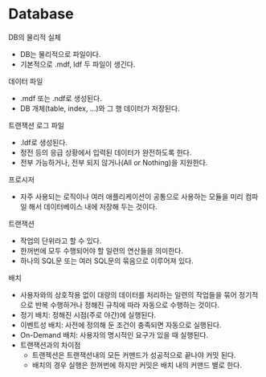 # Database

DB의 물리적 실체
- DB는 물리적으로 파일이다.
- 기본적으로 .mdf, ldf 두 파일이 생긴다.

데이터 파일
- .mdf 또는 .ndf로 생성된다.
- DB 개체(table, index, ...)와 그 행 데이터가 저장된다.

트랜잭션 로그 파일
- .ldf로 생성된다.
- 정전 등의 응급 상황에서 입력된 데이터가 완전하도록 한다.
- 전부 가능하거나, 전부 되지 않거나(All or Nothing)을 지원한다.

프로시저
- 자주 사용되는 로직이나 여러 애플리케이션이 공통으로 사용하는 모듈을 미리 컴파일 해서 데이터베이스 내에 저장해 두는 것이다.

트랜잭션
- 작업의 단위라고 할 수 있다.
- 한꺼번에 모두 수행되어야 할 일련의 연산들을 의미한다.
- 하나의 SQL문 또는 여러 SQL문의 묶음으로 이루어져 있다.

배치
- 사용자와의 상호작용 없이 대량의 데이터를 처리하는 일련의 작업들을 묶어 정기적으로 반복 수행하거나 정해진 규칙에 따라 자동으로 수행하는 것이다.
- 정기 배치: 정해진 시점(주로 야간)에 실행된다.
- 이벤트성 배치: 사전에 정의해 둔 조건이 충족되면 자동으로 실행된다.
- On-Demand 배치: 사용자의 명시적인 요구가 있을 때 실행된다.
- 트랜잭션과의 차이점
	- 트랜젝션은 트랜잭션내의 모든 커맨드가 성공적으로 끝나야 커밋 된다.
	- 배치의 경우 실행은 한꺼번에 하지만 커밋은 배치 내의 커맨드 별로 한다.

